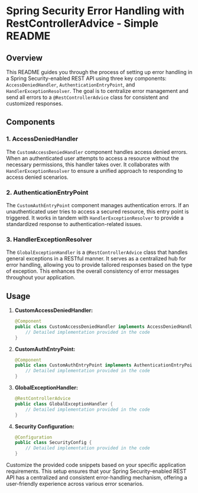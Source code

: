 # Spring Security Error Handling with RestControllerAdvice - Simple README

## Overview

This README guides you through the process of setting up error handling in a Spring Security-enabled REST API using three key components: `AccessDeniedHandler`, `AuthenticationEntryPoint`, and `HandlerExceptionResolver`. The goal is to centralize error management and send all errors to a `@RestControllerAdvice` class for consistent and customized responses.

## Components

### 1. AccessDeniedHandler

The `CustomAccessDeniedHandler` component handles access denied errors. When an authenticated user attempts to access a resource without the necessary permissions, this handler takes over. It collaborates with `HandlerExceptionResolver` to ensure a unified approach to responding to access denied scenarios.

### 2. AuthenticationEntryPoint

The `CustomAuthEntryPoint` component manages authentication errors. If an unauthenticated user tries to access a secured resource, this entry point is triggered. It works in tandem with `HandlerExceptionResolver` to provide a standardized response to authentication-related issues.

### 3. HandlerExceptionResolver

The `GlobalExceptionHandler` is a `@RestControllerAdvice` class that handles general exceptions in a RESTful manner. It serves as a centralized hub for error handling, allowing you to provide tailored responses based on the type of exception. This enhances the overall consistency of error messages throughout your application.

## Usage

1. **CustomAccessDeniedHandler:**

   ```java
   @Component
   public class CustomAccessDeniedHandler implements AccessDeniedHandler {
       // Detailed implementation provided in the code
   }
   ```

2. **CustomAuthEntryPoint:**

   ```java
   @Component
   public class CustomAuthEntryPoint implements AuthenticationEntryPoint {
       // Detailed implementation provided in the code
   }
   ```

3. **GlobalExceptionHandler:**

   ```java
   @RestControllerAdvice
   public class GlobalExceptionHandler {
       // Detailed implementation provided in the code
   }
   ```

4. **Security Configuration:**

   ```java
   @Configuration
   public class SecurityConfig {
       // Detailed implementation provided in the code
   }
   ```

Customize the provided code snippets based on your specific application requirements. This setup ensures that your Spring Security-enabled REST API has a centralized and consistent error-handling mechanism, offering a user-friendly experience across various error scenarios.